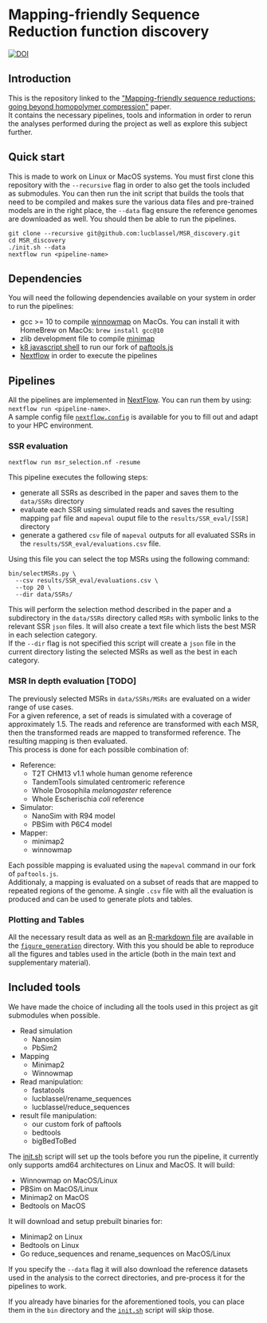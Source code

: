 # Mapping-friendly Sequence Reduction function discovery


[![DOI](https://zenodo.org/badge/DOI/10.5281/zenodo.6859636.svg)](https://doi.org/10.5281/zenodo.6859636)


## Introduction

This is the repository linked to the ["Mapping-friendly sequence reductions: going beyond homopolymer compression"]() paper.  
It contains the necessary pipelines, tools and information in order to rerun the analyses performed during the project as well as explore this subject further.

## Quick start

This is made to work on Linux or MacOS systems. You must first clone this repository with the `--recursive` flag in order to also get the tools included as submodules. You can then run the init script that builds the tools that need to be compiled and makes sure the various data files and pre-trained models are in the right place, the `--data` flag ensure the reference genomes are downloaded as well. You should then be able to run the pipelines.

```shell
git clone --recursive git@github.com:lucblassel/MSR_discovery.git
cd MSR_discovery
./init.sh --data
nextflow run <pipeline-name>
```

## Dependencies

You will need the following dependencies available on your system in order to run the pipelines:

- gcc >= 10 to compile [winnowmap](https://github.com/marbl/Winnowmap) on MacOs. You can install it with HomeBrew on MacOs: `brew install gcc@10`
- zlib development file to compile [minimap](https://github.com/lh3/minimap2)
- [k8 javascript shell](https://github.com/attractivechaos/k8) to run our fork of [paftools.js](https://github.com/lh3/minimap2/blob/master/misc/README.md)
- [Nextflow](https://www.nextflow.io/docs/latest/getstarted.html) in order to execute the pipelines

## Pipelines

All the pipelines are implemented in [NextFlow](https://www.nextflow.io). You can run them by using: `nextflow run <pipeline-name>`.  
A sample config file [`nextflow.config`](./nextflow.config) is available for you to fill out and adapt to your HPC environment. 

### SSR evaluation
```shell
nextflow run msr_selection.nf -resume
```
This pipeline executes the following steps: 
  - generate all SSRs as described in the paper and saves them to the `data/SSRs` directory
  - evaluate each SSR using simulated reads and saves the resulting mapping `paf` file and `mapeval` ouput file to the `results/SSR_eval/[SSR]` directory
  - generate a gathered `csv` file of `mapeval` outputs for all evaluated SSRs in the `results/SSR_eval/evaluations.csv` file. 

Using this file you can select the top MSRs using the following command: 
```shell
bin/selectMSRs.py \
  --csv results/SSR_eval/evaluations.csv \
  --top 20 \
  --dir data/SSRs/
```
This will perform the selection method described in the paper and a subdirectory in the `data/SSRs` directory called `MSRs` with symbolic links to the relevant SSR `json` files. It will also create a text file which lists the best MSR in each selection category.  
If the `--dir` flag is not specified this script will create a `json` file in the current directory listing the selected MSRs as well as the best in each category. 
### MSR In depth evaluation [TODO]

The previously selected MSRs in `data/SSRs/MSRs` are evaluated on a wider range of use cases.  
For a given reference, a set of reads is simulated with a coverage of approximately 1.5. The reads and reference are transformed with each MSR, then the transformed reads are mapped to transformed reference. The resulting mapping is then evaluated.  
This process is done for each possible combination of:

- Reference:
  - T2T CHM13 v1.1 whole human genome reference
  - TandemTools simulated centromeric reference
  - Whole Drosophila _melanogaster_ reference
  - Whole Escherischia _coli_ reference
- Simulator:
  - NanoSim with R94 model
  - PBSim with P6C4 model
- Mapper:
  - minimap2
  - winnowmap

Each possible mapping is evaluated using the `mapeval` command in our fork of `paftools.js`.  
Additionaly, a mapping is evaluated on a subset of reads that are mapped to repeated regions of the genome.
A single `.csv` file with all the evaluation is produced and can be used to generate plots and tables.

### Plotting and Tables

All the necessary result data as well as an [R-markdown file](./figure_generation/figures.Rmd) are available in the [`figure_generation`](./figure_generation/) directory. With this you should be able to reproduce all the figures and tables used in the article (both in the main text and supplementary material).

## Included tools

We have made the choice of including all the tools used in this project as git submodules when possible.

- Read simulation
  - Nanosim
  - PbSim2
- Mapping
  - Minimap2
  - Winnowmap
- Read manipulation:
  - fastatools
  - lucblassel/rename_sequences
  - lucblassel/reduce_sequences
- result file manipulation:
  - our custom fork of paftools
  - bedtools
  - bigBedToBed

The [init.sh](./init.sh) script will set up the tools before you run the pipeline, it currently only supports amd64 architectures on Linux and MacOS. It will build:

- Winnowmap on MacOS/Linux
- PBSim on MacOS/Linux
- Minimap2 on MacOS
- Bedtools on MacOS

It will download and setup prebuilt binaries for:

- Minimap2 on Linux
- Bedtools on Linux
- Go reduce_sequences and rename_sequences on MacOS/Linux

If you specify the `--data` flag it will also download the reference datasets used in the analysis to the correct directories, and pre-process it for the pipelines to work.

If you already have binaries for the aforementioned tools, you can place them in the `bin` directory and the [`init.sh`](./init.sh) script will skip those.
